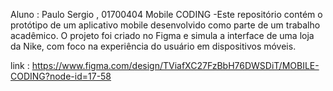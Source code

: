 Aluno : Paulo Sergio , 01700404
Mobile CODING -Este repositório contém o protótipo de um aplicativo mobile desenvolvido como parte de um trabalho acadêmico. O projeto foi criado no Figma e simula a interface de uma loja da Nike, com foco na experiência do usuário em dispositivos móveis.

link : https://www.figma.com/design/TViafXC27FzBbH76DWSDiT/MOBILE-CODING?node-id=17-58
